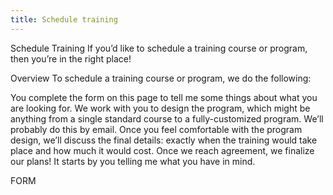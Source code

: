 ```yaml
---
title: Schedule training
---
```


Schedule Training
If you’d like to schedule a training course or program, then you’re in the right place!

Overview
To schedule a training course or program, we do the following:

You complete the form on this page to tell me some things about what you are looking for.
We work with you to design the program, which might be anything from a single standard course to a fully-customized program. We’ll probably do this by email.
Once you feel comfortable with the program design, we’ll discuss the final details: exactly when the training would take place and how much it would cost.
Once we reach agreement, we finalize our plans!
It starts by you telling me what you have in mind.

FORM